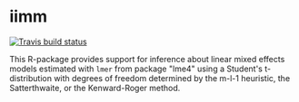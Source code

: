 # iimm

[![Travis build
status](https://travis-ci.org/melff/iimm.svg?branch=master)](https://travis-ci.org/melff/iimm) 

This R-package provides support for inference about linear mixed effects models estimated with `lmer` from package "lme4" using a Student's t-distribution with degrees of freedom determined by the m-l-1 heuristic, the Satterthwaite, or the Kenward-Roger method.

